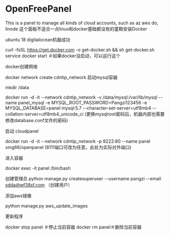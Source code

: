 # OpenFreePanel
This is a panel to manage all kinds of cloud accounts, such as az aws do, linode
这个面板不适合一点linux和docker基础都没有的童鞋安装Docker

ubuntu  18  digitalocean机器成功

curl -fsSL https://get.docker.com -o get-docker.sh && sh get-docker.sh service docker start ＃如果docker没启动，可以运行这个

docker创建网络

docker network create cdntip_network 启动mysql容器

mkdir /data

docker run -d -it --network cdntip_network -v /data/mysql:/var/lib/mysql --name panel_mysql -e MYSQL_ROOT_PASSWORD=Pangzi123456 -e MYSQL_DATABASE=panel mysql:5.7 --character-set-server=utf8mb4 --collation-server=utf8mb4_unicode_ci (更换mysqlroot密码后，机器内部也需要修改database.conf文件的密码)

启动 cloudpanel

docker run -d -it --network cdntip_network -p 8222:80 --name panel xmg66/openpanel
(8111端口可改为任意，此处为实际对外端口)

进入容器

docker exec -it panel /bin/bash

创建管理员
python manage.py createsuperuser --username pangzi --email sdda@wf38sf.com  （创建用户）


 
添加aws镜像

python manage.py aws_update_images 

更新程序

docker stop panel ＃停止当前容器
docker rm panel＃删除当前容器 
